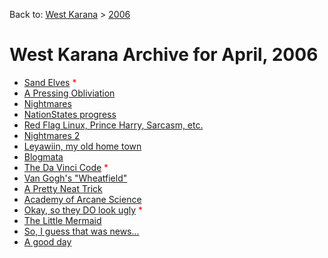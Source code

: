 Back to: [West Karana](/posts/westkarana.md) > [2006](/posts/2006/westkarana.md)
# West Karana Archive for April, 2006

* [Sand Elves](139.md) <span style="color:red;">*</span>
* [A Pressing Obliviation](140.md) <span style="color:red;"></span>
* [Nightmares](141.md) <span style="color:red;"></span>
* [NationStates progress](127.md) <span style="color:red;"></span>
* [Red Flag Linux, Prince Harry, Sarcasm, etc.](128.md) <span style="color:red;"></span>
* [Nightmares 2](142.md) <span style="color:red;"></span>
* [Leyawiin, my old home town](129.md) <span style="color:red;"></span>
* [Blogmata](130.md) <span style="color:red;"></span>
* [The Da Vinci Code](131.md) <span style="color:red;">*</span>
* [Van Gogh&#039;s &quot;Wheatfield&quot;](132.md) <span style="color:red;"></span>
* [A Pretty Neat Trick](133.md) <span style="color:red;"></span>
* [Academy of Arcane Science](134.md) <span style="color:red;"></span>
* [Okay, so they DO look ugly](135.md) <span style="color:red;">*</span>
* [The Little Mermaid](136.md) <span style="color:red;"></span>
* [So, I guess that was news...](137.md) <span style="color:red;"></span>
* [A good day](138.md) <span style="color:red;"></span>
